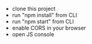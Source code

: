 - clone this project
- run "npm install" from CLI
- run "npm start" from CLI
- enable CORS in your browser
- open JS console
